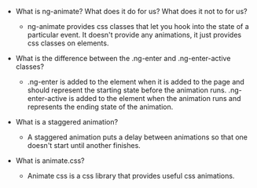 * What is ng-animate? What does it do for us? What does it not to for us?
  * ng-animate provides css classes that let you hook into the state of a particular event. It doesn't provide any animations, it just provides css classes on elements.


* What is the difference between the .ng-enter and .ng-enter-active classes?
  * .ng-enter is added to the element when it is added to the page and should represent the starting state before the animation runs. .ng-enter-active is added to the element when the animation runs and represents the ending state of the animation.


* What is a staggered animation?
  * A staggered animation puts a delay between animations so that one doesn't start until another finishes.


* What is animate.css?
  * Animate css is a css library that provides useful css animations.
